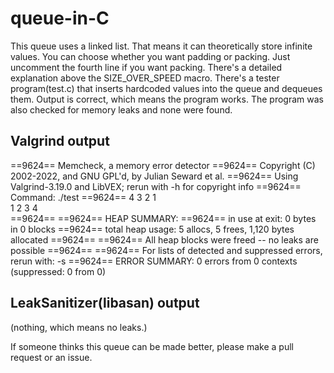 # queue-in-C
This queue uses a linked list. That means it can theoretically store infinite values. You can choose whether you want padding or packing.
Just uncomment the fourth line if you want packing. There's a detailed explanation above the SIZE_OVER_SPEED macro. There's a tester program(test.c) that inserts hardcoded values into the queue and dequeues them. Output is correct, which means the program works. The program was also checked for memory leaks and none were found. 
## Valgrind output
==9624== Memcheck, a memory error detector
==9624== Copyright (C) 2002-2022, and GNU GPL'd, by Julian Seward et al.
==9624== Using Valgrind-3.19.0 and LibVEX; rerun with -h for copyright info
==9624== Command: ./test
==9624== 
4	3	2	1	
1	2	3	4	
==9624== 
==9624== HEAP SUMMARY:
==9624==     in use at exit: 0 bytes in 0 blocks
==9624==   total heap usage: 5 allocs, 5 frees, 1,120 bytes allocated
==9624== 
==9624== All heap blocks were freed -- no leaks are possible
==9624== 
==9624== For lists of detected and suppressed errors, rerun with: -s
==9624== ERROR SUMMARY: 0 errors from 0 contexts (suppressed: 0 from 0)
## LeakSanitizer(libasan) output
(nothing, which means no leaks.)

If someone thinks this queue can be made better, please make a pull request or an issue.
